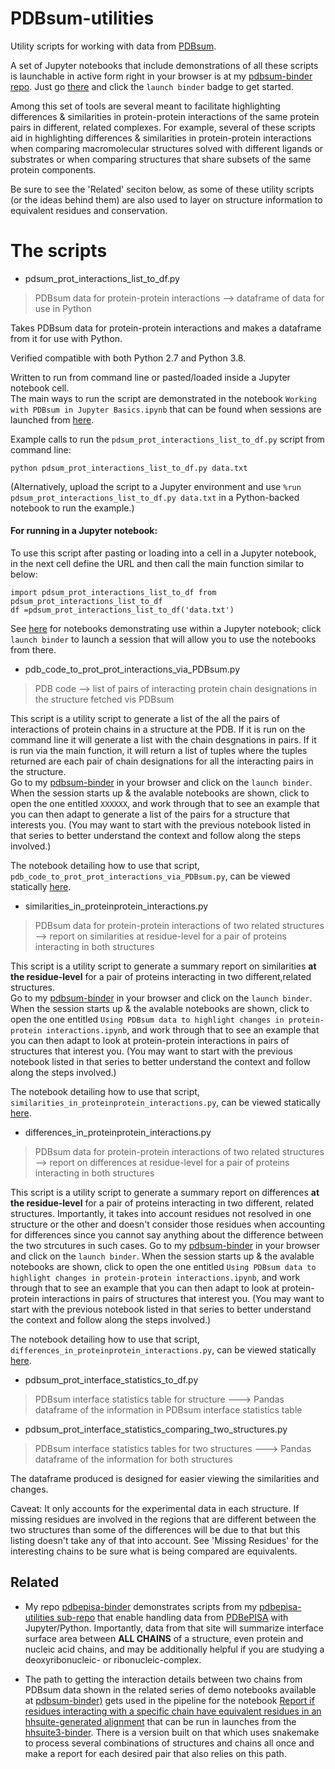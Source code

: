 # PDBsum-utilities

Utility scripts for working with data from [PDBsum](http://www.ebi.ac.uk/thornton-srv/databases/cgi-bin/pdbsum/GetPage.pl?pdbcode=index.html).

A set of Jupyter notebooks that include demonstrations of all these scripts is launchable in active form right in your browser is at my [pdbsum-binder repo](https://github.com/fomightez/pdbsum-binder). Just go [there](https://github.com/fomightez/pdbsum-binder) and click the `launch binder` badge to get started.

Among this set of tools are several meant to facilitate highlighting differences & similarities in protein-protein interactions of the same protein pairs in different, related complexes. For example, several of these scripts aid in highlighting differences & similarities in protein-protein interactions when comparing macromolecular structures solved with different ligands or substrates or when comparing structures that share subsets of the same protein components. 

Be sure to see the 'Related' seciton below, as some of these utility scripts (or the ideas behind them) are also used to layer on structure information to equivalent residues and conservation.


# The scripts

* pdsum_prot_interactions_list_to_df.py
> PDBsum data for protein-protein interactions --> dataframe of data for use in Python

Takes PDBsum data for protein-protein interactions and makes a dataframe from it for use with Python.

Verified compatible with both Python 2.7 and Python 3.8.

Written to run from command line or pasted/loaded inside a Jupyter notebook cell.  
The main ways to run the script are demonstrated in the notebook `Working with PDBsum in Jupyter Basics.ipynb` that can be found when sessions are launched from [here](https://github.com/fomightez/pdbsum-binder).


Example calls to run the `pdsum_prot_interactions_list_to_df.py` script from command line:
```
python pdsum_prot_interactions_list_to_df.py data.txt
```

(Alternatively, upload the script to a Jupyter environment and use `%run pdsum_prot_interactions_list_to_df.py data.txt` in a Python-backed notebook to run the example.)



#### For running in a Jupyter notebook:

To use this script after pasting or loading into a cell in a Jupyter notebook, in the next cell define the URL and then call the main function similar to below:
```
import pdsum_prot_interactions_list_to_df from pdsum_prot_interactions_list_to_df
df =pdsum_prot_interactions_list_to_df('data.txt')
```
See [here](https://github.com/fomightez/pdbsum-binder) for notebooks demonstrating use within a Jupyter notebook; click `launch binder` to launch a session that will allow you to use the notebooks from there.


* pdb_code_to_prot_prot_interactions_via_PDBsum.py
> PDB code --> list of pairs of interacting protein chain designations in the structure fetched vis PDBsum

This script is a utility script to generate a list of the all the pairs of interactions of protein chains in a structure at the PDB. If it is run on the command line it will generate a list with the chain desgnations in pairs. If it is run via the main function, it will return a list of tuples where the tuples returned are each pair of chain designations for all the interacting pairs in the structure.   
Go to my [pdbsum-binder](https://github.com/fomightez/pdbsum-binder) in your browser and click on the `launch binder`. When the session starts up & the avalable notebooks are shown, click to open the one entitled `XXXXXX`, and work through that to see an example that you can then adapt to generate a list of the pairs for a structure that interests you. (You may want to start with the previous notebook listed in that series to better understand the context and follow along the steps involved.)

The notebook detailing how to use that script, `pdb_code_to_prot_prot_interactions_via_PDBsum.py`, can be viewed statically [here](https://nbviewer.jupyter.org/github/fomightez/pdbsum-binder/blob/main/notebooks/Using%20PDBsum%20data%20to%20highlight%20changes%20in%20protein-protein%20interactions.ipynb).


* similarities_in_proteinprotein_interactions.py
> PDBsum data for protein-protein interactions of two related structures --> report on similarities at residue-level for a pair of proteins interacting in both structures

This script is a utility script to generate a summary report on similarities **at the residue-level** for a pair of proteins interacting in two different,related structures.  
Go to my [pdbsum-binder](https://github.com/fomightez/pdbsum-binder) in your browser and click on the `launch binder`. When the session starts up & the avalable notebooks are shown, click to open the one entitled `Using PDBsum data to highlight changes in protein-protein interactions.ipynb`, and work through that to see an example that you can then adapt to look at protein-protein interactions in pairs of structures that interest you. (You may want to start with the previous notebook listed in that series to better understand the context and follow along the steps involved.)

The notebook detailing how to use that script, `similarities_in_proteinprotein_interactions.py`, can be viewed statically [here](https://nbviewer.jupyter.org/github/fomightez/pdbsum-binder/blob/main/notebooks/Using%20PDBsum%20data%20to%20highlight%20changes%20in%20protein-protein%20interactions.ipynb).

* differences_in_proteinprotein_interactions.py
> PDBsum data for protein-protein interactions of two related structures --> report on differences at residue-level for a pair of proteins interacting in both structures

This script is a utility script to generate a summary report on differences **at the residue-level** for a pair of proteins interacting in two different, related structures. Importantly, it takes into account residues not resolved in one structure or the other and doesn't consider those residues when accounting for differences since you cannot say anything about the difference between the two strcutures in such cases.
Go to my [pdbsum-binder](https://github.com/fomightez/pdbsum-binder) in your browser and click on the `launch binder`. When the session starts up & the avalable notebooks are shown, click to open the one entitled `Using PDBsum data to highlight changes in protein-protein interactions.ipynb`, and work through that to see an example that you can then adapt to look at protein-protein interactions in pairs of structures that interest you. (You may want to start with the previous notebook listed in that series to better understand the context and follow along the steps involved.)

The notebook detailing how to use that script, `differences_in_proteinprotein_interactions.py`, can be viewed statically [here](https://nbviewer.jupyter.org/github/fomightez/pdbsum-binder/blob/main/notebooks/Using%20PDBsum%20data%20to%20highlight%20changes%20in%20protein-protein%20interactions.ipynb).

* pdbsum_prot_interface_statistics_to_df.py
> PDBsum interface statistics table for structure ---> Pandas dataframe of the information in PDBsum interface statistics table

* pdbsum_prot_interface_statistics_comparing_two_structures.py
> PDBsum interface statistics tables for two structures ---> Pandas dataframe of the information for both structures

The dataframe produced is designed for easier viewing the similarities and changes.

Caveat: It only accounts for the experimental data in each structure. If missing residues are involved in the regions that are different between the two structures than some of the differences will be due to that but this listing doesn't take any of that into account. See 'Missing Residues' for the interesting chains to be sure what is being compared are equivalents.


Related
-------

- My repo [pdbepisa-binder](https://github.com/fomightez/pdbepisa-binder) demonstrates scripts from my [pdbepisa-utilities sub-repo](https://github.com/fomightez/structurework/tree/master/pdbepisa-utilities) that enable handling data from [PDBePISA](https://www.ebi.ac.uk/pdbe/pisa/) with Jupyter/Python. Importantly, data from that site will summarize interface surface area between **ALL CHAINS** of a structure, even protein and nucleic acid chains, and may be additionally helpful if you are studying a deoxyribonucleic- or ribonucleic-complex.

- The path to getting the interaction details between two chains from PDBsum data shown in the related series of demo notebooks available at [pdbsum-binder)](https://github.com/fomightez/pdbsum-binder) gets used in the pipeline for the notebook [Report if residues interacting with a specific chain have equivalent residues in an hhsuite-generated alignment](https://nbviewer.jupyter.org/github/fomightez/hhsuite3-binder/blob/main/notebooks/Report%20if%20residues%20interacting%20with%20a%20specific%20chain%20have%20equivalent%20residues%20in%20an%20hhsuite-generated%20alignment.ipynb) that can be run in launches from the [hhsuite3-binder](https://github.com/fomightez/hhsuite3-binder). There is a version built on that which uses snakemake to process several combinations of structures and chains all once and make a report for each desired pair that also relies on this path.
